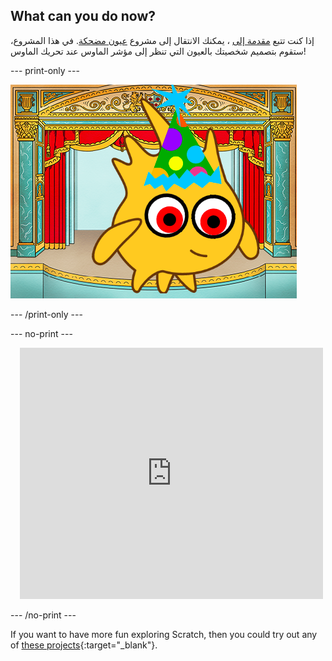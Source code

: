 ## What can you do now?

إذا كنت تتبع [مقدمة إلى](https://projects.raspberrypi.org/ar-SA/pathways/scratch-intro) ، يمكنك الانتقال إلى مشروع [عيون مضحكة](https://projects.raspberrypi.org/ar-SA/projects/silly-eyes). في هذا المشروع، ستقوم بتصميم شخصيتك بالعيون التي تنظر إلى مؤشر الماوس عند تحريك الماوس!

--- print-only ---

![مشروع "العيون المضحكة".](images/googly-eye-character.png)

--- /print-only ---

--- no-print ---

<div class="scratch-preview" style="margin-left: 15px;">
  <iframe allowtransparency="true" width="485" height="402" src="https://scratch.mit.edu/projects/embed/495141114/?autostart=false" frameborder="0"></iframe>
</div>

--- /no-print ---

If you want to have more fun exploring Scratch, then you could try out any of [these projects](https://projects.raspberrypi.org/en/projects?software%5B%5D=scratch&curriculum%5B%5D=%201){:target="_blank"}.